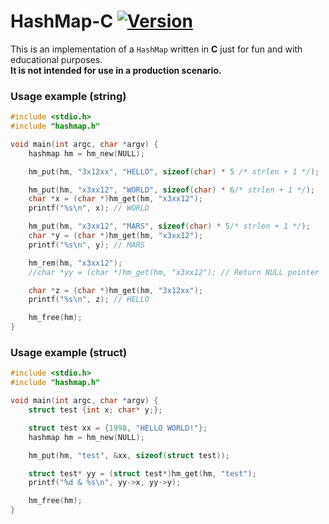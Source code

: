 # HashMap-C [![Version](https://img.shields.io/github/v/tag/giuseppe998e/hashmap-c?style=flat-square)](https://github.com/giuseppe998e/hashmap-c/tags)
This is an implementation of a `HashMap` written in **C** just for fun and with educational purposes.  
**It is not intended for use in a production scenario.**

### Usage example (string)
```c
#include <stdio.h>
#include "hashmap.h"

void main(int argc, char *argv) {
    hashmap hm = hm_new(NULL);

    hm_put(hm, "3x12xx", "HELLO", sizeof(char) * 5 /* strlen + 1 */);

    hm_put(hm, "x3xx12", "WORLD", sizeof(char) * 6/* strlen + 1 */);
    char *x = (char *)hm_get(hm, "x3xx12");
    printf("%s\n", x); // WORLD

    hm_put(hm, "x3xx12", "MARS", sizeof(char) * 5/* strlen + 1 */);
    char *y = (char *)hm_get(hm, "x3xx12");
    printf("%s\n", y); // MARS

    hm_rem(hm, "x3xx12");
    //char *yy = (char *)hm_get(hm, "x3xx12"); // Return NULL pointer

    char *z = (char *)hm_get(hm, "3x12xx");
    printf("%s\n", z); // HELLO

    hm_free(hm);
}
```

### Usage example (struct)
```c
#include <stdio.h>
#include "hashmap.h"

void main(int argc, char *argv) {
    struct test {int x; char* y;};

    struct test xx = {1998, "HELLO WORLD!"};
    hashmap hm = hm_new(NULL);

    hm_put(hm, "test", &xx, sizeof(struct test));

    struct test* yy = (struct test*)hm_get(hm, "test");
    printf("%d & %s\n", yy->x, yy->y);

    hm_free(hm);
}
```
